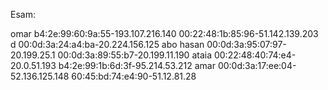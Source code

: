 Esam:

omar
b4:2e:99:60:9a:55-193.107.216.140
00:22:48:1b:85:96-51.142.139.203
d
00:0d:3a:24:a4:ba-20.224.156.125
abo hasan
00:0d:3a:95:07:97-20.199.25.1
00:0d:3a:89:55:b7-20.199.11.190
ataia
00:22:48:40:74:e4-20.0.51.193
b4:2e:99:1b:6d:3f-95.214.53.212
amar
00:0d:3a:17:ee:04-52.136.125.148
60:45:bd:74:e4:90-51.12.81.28

